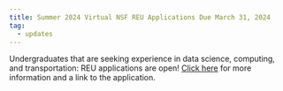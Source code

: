 ```yaml
---
title: Summer 2024 Virtual NSF REU Applications Due March 31, 2024
tag:
  - updates
---
```


Undergraduates that are seeking experience in data science, computing, and transportation: REU applications are open! [Click here](https://www.teuscher-lab.com/reucomputing/) for more information and a link to the application. 